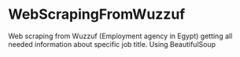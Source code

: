 # WebScrapingFromWuzzuf
Web scraping from Wuzzuf (Employment agency in Egypt) getting all needed information about specific job title.
Using BeautifulSoup
